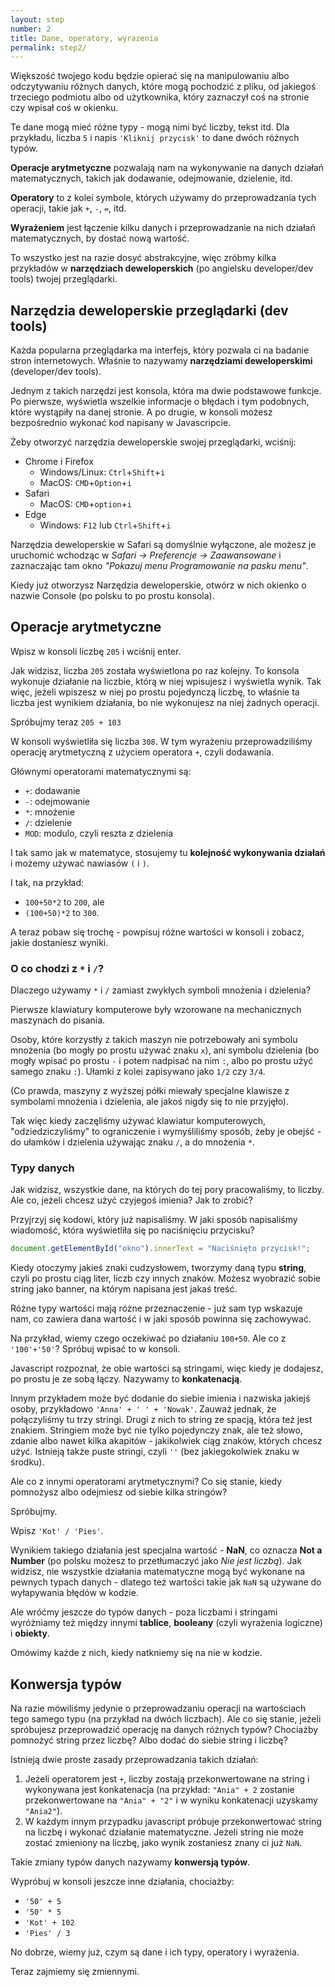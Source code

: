 ```yaml
---
layout: step
number: 2
title: Dane, operatory, wyrazenia
permalink: step2/
---
```


Większość twojego kodu będzie opierać się na manipulowaniu albo odczytywaniu różnych danych, które mogą pochodzić z pliku, od jakiegoś trzeciego podmiotu albo od użytkownika, który zaznaczył coś na stronie czy wpisał coś w okienku.

Te dane mogą mieć różne typy - mogą nimi być liczby, tekst itd. Dla przykładu, liczba `5` i napis `'Kliknij przycisk'` to dane dwóch różnych typów.

<!-- Zmienne to służą do przechowywania danych. Możesz wyobrażać je sobie jako opisane pudełka, do których wsadzać różne dane i później możesz z nich korzystać odwołując się do nazwy określonego pudełka. -->

**Operacje arytmetyczne** pozwalają nam na wykonywanie na danych działań matematycznych, takich jak dodawanie, odejmowanie, dzielenie, itd.

**Operatory** to z kolei symbole, których używamy do przeprowadzania tych operacji, takie jak `+`, `-`, `=`, itd.

**Wyrażeniem** jest łączenie kilku danych i przeprowadzanie na nich działań matematycznych, by dostać nową wartość.

To wszystko jest na razie dosyć abstrakcyjne, więc zróbmy kilka przykładów w **narzędziach deweloperskich** (po angielsku developer/dev tools) twojej przeglądarki.

## Narzędzia deweloperskie przeglądarki (dev tools)

Każda popularna przeglądarka ma interfejs, który pozwala ci na badanie stron internetowych. Właśnie to nazywamy **narzędziami deweloperskimi** (developer/dev tools).

Jednym z takich narzędzi jest konsola, która ma dwie podstawowe funkcje. Po pierwsze, wyświetla wszelkie informacje o błędach i tym podobnych, które wystąpiły na danej stronie. A po drugie, w konsoli możesz bezpośrednio wykonać kod napisany w Javascripcie.

Żeby otworzyć narzędzia deweloperskie swojej przeglądarki, wciśnij:

- Chrome i Firefox
  - Windows/Linux: `Ctrl`+`Shift`+`i`
  - MacOS: `CMD`+`Option`+`i`
- Safari
  - MacOS: `CMD`+`option`+`i`
- Edge
  - Windows: `F12` lub `Ctrl`+`Shift`+`i`

Narzędzia deweloperskie w Safari są domyślnie wyłączone, ale możesz je uruchomić wchodząc w _Safari -> Preferencje -> Zaawansowane_ i zaznaczając tam okno _"Pokazuj menu Programowanie na pasku menu"_.

Kiedy już otworzysz Narzędzia deweloperskie, otwórz w nich okienko o nazwie Console (po polsku to po prostu konsola).

## Operacje arytmetyczne

Wpisz w konsoli liczbę `205` i wciśnij enter.

Jak widzisz, liczba `205` została wyświetlona po raz kolejny. To konsola wykonuje działanie na liczbie, którą w niej wpisujesz i wyświetla wynik. Tak więc, jeżeli wpiszesz w niej po prostu pojedynczą liczbę, to właśnie ta liczba jest wynikiem działania, bo nie wykonujesz na niej żadnych operacji.

Spróbujmy teraz `205 + 103`

W konsoli wyświetliła się liczba `308`. W tym wyrażeniu przeprowadziliśmy operację arytmetyczną z użyciem operatora `+`, czyli dodawania.

Głównymi operatorami matematycznymi są:

- `+`: dodawanie
- `-`: odejmowanie
- `*`: mnożenie
- `/`: dzielenie
- `MOD`: modulo, czyli reszta z dzielenia

I tak samo jak w matematyce, stosujemy tu **kolejność wykonywania działań** i możemy używać nawiasów `(` i `)`.

I tak, na przykład:

- `100+50*2` to `200`, ale
- `(100+50)*2` to `300`.

A teraz pobaw się trochę - powpisuj różne wartości w konsoli i zobacz, jakie dostaniesz wyniki.

### O co chodzi z `*` i `/`?

Dlaczego używamy `*` i `/` zamiast zwykłych symboli mnożenia i dzielenia?

Pierwsze klawiatury komputerowe były wzorowane na mechanicznych maszynach do pisania.

Osoby, które korzystły z takich maszyn nie potrzebowały ani symbolu mnożenia (bo mogły po prostu używać znaku `x`), ani symbolu dzielenia (bo mogły wpisać po prostu `-` i potem nadpisać na nim `:`, albo po prostu użyć samego znaku `:`). Ułamki z kolei zapisywano jako `1/2` czy `3/4`.

(Co prawda, maszyny z wyższej półki miewały specjalne klawisze z symbolami mnożenia i dzielenia, ale jakoś nigdy się to nie przyjęło).

Tak więc kiedy zaczęliśmy używać klawiatur komputerowych, "odziedziczyliśmy" to ograniczenie i wymyśliliśmy sposób, żeby je obejść - do ułamków i dzielenia używając znaku `/`, a do mnożenia `*`.

### Typy danych

Jak widzisz, wszystkie dane, na których do tej pory pracowaliśmy, to liczby. Ale co, jeżeli chcesz użyć czyjegoś imienia? Jak to zrobić?

Przyjrzyj się kodowi, który już napisaliśmy. W jaki sposób napisaliśmy wiadomość, która wyświetliła się po naciśnięciu przycisku?

```javascript
document.getElementById("okno").innerText = "Naciśnięto przycisk!";
```

Kiedy otoczymy jakieś znaki cudzysłowem, tworzymy daną typu **string**, czyli po prostu ciąg liter, liczb czy innych znaków. Możesz wyobrazić sobie string jako banner, na którym napisana jest jakaś treść.

Różne typy wartości mają różne przeznaczenie - już sam typ wskazuje nam, co zawiera dana wartość i w jaki sposób powinna się zachowywać.

Na przykład, wiemy czego oczekiwać po działaniu `100+50`. Ale co z `'100'+'50'`? Spróbuj wpisać to w konsoli.

Javascript rozpoznał, że obie wartości są stringami, więc kiedy je dodajesz, po prostu je ze sobą łączy. Nazywamy to **konkatenacją**.

Innym przykładem może być dodanie do siebie imienia i nazwiska jakiejś osoby, przykładowo `'Anna' + ' ' + 'Nowak'`. Zauważ jednak, że połączyliśmy tu trzy stringi. Drugi z nich to string ze spacją, która też jest znakiem. Stringiem może być nie tylko pojedynczy znak, ale też słowo, zdanie albo nawet kilka akapitów - jakikolwiek ciąg znaków, których chcesz użyć. Istnieją także puste stringi, czyli `''` (bez jakiegokolwiek znaku w środku).

Ale co z innymi operatorami arytmetycznymi? Co się stanie, kiedy pomnożysz albo odejmiesz od siebie kilka stringów?

Spróbujmy.

Wpisz `'Kot' / 'Pies'`.

Wynikiem takiego działania jest specjalna wartość - **NaN**, co oznacza **Not a Number** (po polsku możesz to przetłumaczyć jako _Nie jest liczbą_). Jak widzisz, nie wszystkie działania matematyczne mogą być wykonane na pewnych typach danych - dlatego też wartości takie jak `NaN` są używane do wyłapywania błędów w kodzie.

Ale wróćmy jeszcze do typów danych - poza liczbami i stringami wyróżniamy też między innymi **tablice**, **booleany** (czyli wyrażenia logiczne) i **obiekty**.

Omówimy każde z nich, kiedy natkniemy się na nie w kodzie.

## Konwersja typów

Na razie mówiliśmy jedynie o przeprowadzaniu operacji na wartościach tego samego typu (na przykład na dwóch liczbach). Ale co się stanie, jeżeli spróbujesz przeprowadzić operację na danych różnych typów? Chociażby pomnożyć string przez liczbę? Albo dodać do siebie string i liczbę?

Istnieją dwie proste zasady przeprowadzania takich działań:

1. Jeżeli operatorem jest `+`, liczby zostają przekonwertowane na string i wykonywana jest konkatenacja (na przykład: `"Ania" + 2` zostanie przekonwertowane na `"Ania" + "2"` i w wyniku konkatenacji uzyskamy `"Ania2"`).
2. W każdym innym przypadku javascript próbuje przekonwertować string na liczbę i wykonać działanie matematyczne. Jeżeli string nie może zostać zmieniony na liczbę, jako wynik zostaniesz znany ci już `NaN`.

Takie zmiany typów danych nazywamy **konwersją typów**.

Wypróbuj w konsoli jeszcze inne działania, chociażby:

- `'50' + 5`
- `'50' * 5`
- `'Kot' + 102`
- `'Pies' / 3`

No dobrze, wiemy już, czym są dane i ich typy, operatory i wyrażenia.

Teraz zajmiemy się zmiennymi.
